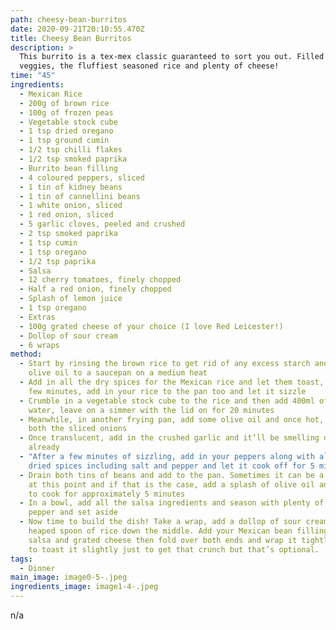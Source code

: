```yaml
---
path: cheesy-bean-burritos
date: 2020-09-21T20:10:55.470Z
title: Cheesy Bean Burritos
description: >
  This burrito is a tex-mex classic guaranteed to sort you out. Filled with many
  veggies, the fluffiest seasoned rice and plenty of cheese!
time: "45"
ingredients:
  - Mexican Rice
  - 200g of brown rice
  - 100g of frozen peas
  - Vegetable stock cube
  - 1 tsp dried oregano
  - 1 tsp ground cumin
  - 1/2 tsp chilli flakes
  - 1/2 tsp smoked paprika
  - Burrito bean filling
  - 4 coloured peppers, sliced
  - 1 tin of kidney beans
  - 1 tin of cannellini beans
  - 1 white onion, sliced
  - 1 red onion, sliced
  - 5 garlic cloves, peeled and crushed
  - 2 tsp smoked paprika
  - 1 tsp cumin
  - 1 tsp oregano
  - 1/2 tsp paprika
  - Salsa
  - 12 cherry tomatoes, finely chopped
  - Half a red onion, finely chopped
  - Splash of lemon juice
  - 1 tsp oregano
  - Extras
  - 100g grated cheese of your choice (I love Red Leicester!)
  - Dollop of sour cream
  - 6 wraps
method:
  - Start by rinsing the brown rice to get rid of any excess starch and add some
    olive oil to a saucepan on a medium heat
  - Add in all the dry spices for the Mexican rice and let them toast, after a
    few minutes, add in your rice to the pan too and let it sizzle
  - Crumble in a vegetable stock cube to the rice and then add 400ml of boiling
    water, leave on a simmer with the lid on for 20 minutes
  - Meanwhile, in another frying pan, add some olive oil and once hot, add in
    both the sliced onions
  - Once translucent, add in the crushed garlic and it’ll be smelling delicious
    already
  - "After a few minutes of sizzling, add in your peppers along with all the
    dried spices including salt and pepper and let it cook off for 5 minutes "
  - Drain both tins of beans and add to the pan. Sometimes it can be a bit dry
    at this point and if that is the case, add a splash of olive oil and leave
    to cook for approximately 5 minutes
  - In a bowl, add all the salsa ingredients and season with plenty of salt and
    pepper and set aside
  - Now time to build the dish! Take a wrap, add a dollop of sour cream and a
    heaped spoon of rice down the middle. Add your Mexican bean filling, some
    salsa and grated cheese then fold over both ends and wrap it tightly. I love
    to toast it slightly just to get that crunch but that’s optional.
tags:
  - Dinner
main_image: image0-5-.jpeg
ingredients_image: image1-4-.jpeg
---
```

n/a